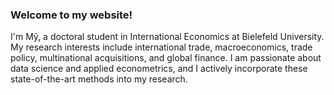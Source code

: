 ### Welcome to my website!

I'm Mỹ, a doctoral student in International Economics at Bielefeld University. My research interests include international trade, macroeconomics, trade policy, multinational acquisitions, and global finance. I am passionate about data science and applied econometrics, and I actively incorporate these state-of-the-art methods into my research.
